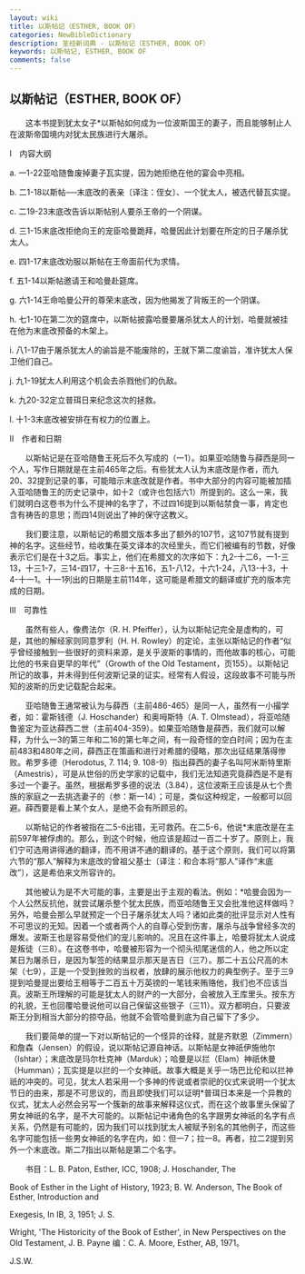 ```yaml
---
layout: wiki
title: 以斯帖记（ESTHER, BOOK OF）
categories: NewBibleDictionary
description: 圣经新词典 - 以斯帖记（ESTHER, BOOK OF）
keywords: 以斯帖记, ESTHER, BOOK OF
comments: false
---
```


## 以斯帖记（ESTHER, BOOK OF）

　　这本书提到犹太女子*以斯帖如何成为一位波斯国王的妻子，而且能够制止人在波斯帝国境内对犹太民族进行大屠杀。

Ⅰ　内容大纲

a. 一1-22亚哈随鲁废掉妻子瓦实提，因为她拒绝在他的宴会中亮相。

b. 二1-18以斯帖──末底改的表亲〔译注：侄女〕、一个犹太人，被选代替瓦实提。

c. 二19-23末底改告诉以斯帖别人要杀王帝的一个阴谋。

d. 三1-15末底改拒绝向王的宠臣哈曼跪拜，哈曼因此计划要在所定的日子屠杀犹太人。

e. 四1-17末底改劝服以斯帖在王帝面前代为求情。

f. 五1-14以斯帖邀请王和哈曼赴筵席。

g. 六1-14王命哈曼公开的尊荣末底改，因为他揭发了背叛王的一个阴谋。

h. 七1-10在第二次的筵席中，以斯帖披露哈曼要屠杀犹太人的计划，哈曼就被挂在他为末底改预备的木架上。

i. 八1-17由于屠杀犹太人的谕旨是不能废除的，王就下第二度谕旨，准许犹太人保卫他们自己。

j. 九1-19犹太人利用这个机会去杀戮他们的仇敌。

k. 九20-32定立普珥日来纪念这次的拯救。

l. 十1-3末底改被安排在有权力的位置上。

Ⅱ　作者和日期

　　以斯帖记是在亚哈随鲁王死后不久写成的（一1）。如果亚哈随鲁与薛西是同一个人，写作日期就是在主前465年之后。有些犹太人认为末底改是作者，而九20、32提到记录的事，可能暗示末底改就是作者。书中大部分的内容可能被加插入亚哈随鲁王的历史记录中，如十2（或许也包括六1）所提到的。这么一来，我们就明白这卷书为什么不提神的名字了，不过四16提到以斯帖禁食一事，肯定也含有祷告的意思；而四14则说出了神的保守这教义。

　　我们要注意，以斯帖记的希腊文版本多出了额外的107节，这107节就有提到神的名字。这些经节，给收集在英文译本的次经里头，而它们被编有的节数，好像表示它们是在十3之后。事实上，他们在希腊文的次序如下：九2-十二6，一1-三13，十三1-7，三14-四17，十三8-十五16，五1-八12，十六1-24，八13-十3，十4-十一1。十一1列出的日期是主前114年，这可能是希腊文的翻译或扩充的版本完成的日期。

Ⅲ　可靠性

　　虽然有些人，像费法尔（R. H. Pfeiffer），认为以斯帖记完全是虚构的，可是，其他的解经家则同意罗利（H. H. Rowley）的定论，主张以斯帖记的作者“似乎曾经接触到一些很好的资料来源，是关乎波斯的事情的，而他故事的核心，可能比他的书来自更早的年代”（Growth of the Old Testament，页155）。以斯帖记所记的故事，并未得到任何波斯记录的证实。经常有人假设，这段故事不可能与所知的波斯的历史记载配合起来。

　　亚哈随鲁王通常被认为与薛西（主前486-465）是同一人，虽然有一小撮学者，如：霍斯钱德（J. Hoschander）和奥呣斯特（A. T. Olmstead），将亚哈随鲁鉴定为亚达薛西二世（主前404-359）。如果亚哈随鲁是薛西，我们就可以解释，为什么一3的第三年和二16的第七年之间，有一段奇怪的空白时间；因为在主前483和480年之间，薛西正在策画和进行对希腊的侵略，那次出征结果落得惨败。希罗多德（Herodotus, 7. 114; 9. 108-9）指出薛西的妻子名叫阿米斯特里斯（Amestris），可是从世俗的历史学家的记载中，我们无法知道究竟薛西是不是有多过一个妻子。虽然，根据希罗多德的说法（3.84），这位波斯王应该是从七个贵族的家庭之一去挑选妻子的（参：斯一14）；可是，类似这种规定，一般都可以回避。薛西要是看上某个女人，是绝不会有所顾忌的。

　　以斯帖记的作者被指在二5-6出错，无可救药。在二5-6，他说*末底改是在主前597年被俘虏的。那么，到这个时候，他应该是超过一百二十岁了。原则上，我们宁可选用讲得通的翻译，而不用讲不通的翻译的。基于这个原则，我们可以将第六节的“那人”解释为末底改的曾祖父基士〔译注：和合本将“那人”译作“末底改”〕，这是希伯来文所容许的。

　　其他被认为是不大可能的事，主要是出于主观的看法。例如：*哈曼会因为一个人公然反抗他，就尝试屠杀整个犹太民族，而亚哈随鲁王又会批准他这样做吗？另外，哈曼会那么早就预定一个日子屠杀犹太人吗？诸如此类的批评显示对人性有不可思议的无知。因着一个或者两个人的自尊心受到伤害，屠杀与战争曾经多次的爆发。波斯王也是容易受他们的宠儿影响的。况且在这件事上，哈曼将犹太人说成是叛徒（三8）。在这卷书中，哈曼被形容为一个彻头彻尾迷信的人，他之所以定某日为屠杀日，是因为掣签的结果显示那天是吉日（三7）。那二十五公尺高的木架（七9），正是一个受到挫败的当权者，放肆的展示他权力的典型例子。至于三9提到哈曼提出要给王相等于二百五十万英镑的一笔钱来贿赂他，我们也不应该当真。波斯王所理解的可能是犹太人的财产的一大部分，会被放入王库里头。按东方的礼貌，王也回覆哈曼说他可以自己保留这些银子（三11）。双方都明白，只要波斯王分到相当大部分的掠夺品，他就不会管哈曼到底为自己留下了多少。

　　我们要简单的提一下对以斯帖记的一个怪异的诠释，就是齐默恩（Zimmern）和詹森（Jensen）的假设，说以斯帖记源自神话。以斯帖是女神祇伊施他尔（Ishtar）；末底改是玛尔杜克神（Marduk）；哈曼是以拦（Elam）神祇休曼（Humman）；瓦实提是以拦的一个女神祇。故事大概是关乎一场巴比伦和以拦神祇的冲突的。可见，犹太人若采用一个多神的传说或者崇祀的仪式来说明一个犹太节日的由来，那是不可思议的，而且即使我们可以证明*普珥日本来是一个异教的仪式，犹太人必然会另写一个簇新的故事来解释这仪式，而在这个故事里头保留了男女神祇的名字，是不大可能的。以斯帖记中诸角色的名字跟男女神祇的名字有点关系，仍然是有可能的，因为我们可以找到犹太人被赋予别名的其他例子，而这些名字可能包括一些男女神祇的名字在内，如：但一7；拉一8。再者，拉二2提到另外一个末底改。斯二7指出以斯帖是第二个名字。

　　书目：L. B. Paton, Esther, ICC, 1908; J. Hoschander, The

Book of Esther in the Light of History, 1923; B. W. Anderson, The Book of Esther, Introduction and

Exegesis, In IB, 3, 1951; J. S.

Wright, 'The Historicity of the Book of Esther', in New Perspectives on the Old Testament, J. B. Payne 编：C. A. Moore, Esther, AB, 1971。

J.S.W.








